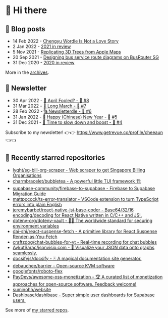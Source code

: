 # 👋 Hi there

## 📝 Blog posts

<!-- feed start -->
- 14 Feb 2022 - [Chengyu Wordle Is Not a Love Story](https://cheeaun.com/blog/2022/02/chengyu-wordle-is-not-a-love-story/)
- 2 Jan 2022 - [2021 in review](https://cheeaun.com/blog/2022/01/2021-in-review/)
- 5 Nov 2021 - [Replicating 3D Trees from Apple Maps](https://cheeaun.com/blog/2021/11/replicating-3d-trees-apple-maps/)
- 20 Sep 2021 - [Designing bus service route diagrams on BusRouter SG](https://cheeaun.com/blog/2021/09/bus-service-route-diagrams-busrouter-sg/)
- 31 Dec 2020 - [2020 in review](https://cheeaun.com/blog/2020/12/2020-in-review/)
<!-- feed end -->

More in the [archives](https://cheeaun.com/blog/archives/).

## 📰 Newsletter

<!-- newsletter start -->
- 30 Apr 2022 - [🤔 April Fooled? - 🥫 #8](https://www.getrevue.co/profile/cheeaun/issues/april-fooled-8-1112032)
- 31 Mar 2022 - [🚶 Long March - 🥫 #7](https://www.getrevue.co/profile/cheeaun/issues/long-march-7-1061697)
- 28 Feb 2022 - [🔠 Newsletterdle - 🥫 #6](https://www.getrevue.co/profile/cheeaun/issues/newsletterdle-6-1014288)
- 31 Jan 2022 - [🧧 Happy (Chinese) New Year - 🥫 #5](https://www.getrevue.co/profile/cheeaun/issues/happy-chinese-new-year-5-963222)
- 31 Dec 2021 - [🥃 Time to slow down and boost - 🥫 #4](https://www.getrevue.co/profile/cheeaun/issues/time-to-slow-down-and-boost-4-906334)
<!-- newsletter end -->

Subscribe to my newsletter! 👉👉 https://www.getrevue.co/profile/cheeaun 👈👈

## 🌟 Recently starred repositories

<!-- starred repos start -->
- [lyqht/sg-bill-org-scraper - Web scraper to get Singapore Billing Organisations](https://github.com/lyqht/sg-bill-org-scraper)
- [charmbracelet/bubbletea - A powerful little TUI framework 🏗](https://github.com/charmbracelet/bubbletea)
- [supabase-community/firebase-to-supabase - Firebase to Supabase Migration Guide](https://github.com/supabase-community/firebase-to-supabase)
- [mattpocock/ts-error-translator - VSCode extension to turn TypeScript errors into plain English](https://github.com/mattpocock/ts-error-translator)
- [jeremybarbet/react-native-jsi-base-coder - Base64/32/16 encoding/decoding for React Native written in C/C++ and JSI.](https://github.com/jeremybarbet/react-native-jsi-base-coder)
- [dotenv-org/dotenv-vault - 🔐💛 The worldwide standard for securing environment variables](https://github.com/dotenv-org/dotenv-vault)
- [dai-shi/react-suspense-fetch - A primitive library for React Suspense Render-as-You-Fetch](https://github.com/dai-shi/react-suspense-fetch)
- [craftzdog/chat-bubbles-for-yt - Real-time recording for chat bubbles ](https://github.com/craftzdog/chat-bubbles-for-yt)
- [AykutSarac/jsonvisio.com - 🧩 Visualize your JSON data onto graphs seamlessly.](https://github.com/AykutSarac/jsonvisio.com)
- [docsifyjs/docsify - 🃏 A magical documentation site generator.](https://github.com/docsifyjs/docsify)
- [debauchee/barrier - Open-source KVM software](https://github.com/debauchee/barrier)
- [googlefonts/roboto-flex](https://github.com/googlefonts/roboto-flex)
- [PayDevs/awesome-oss-monetization - 🏆 A curated list of monetization approaches for open-source software. Feedback welcome!](https://github.com/PayDevs/awesome-oss-monetization)
- [suminohh/website](https://github.com/suminohh/website)
- [Dashibase/dashibase - Super simple user dashboards for Supabase users.](https://github.com/Dashibase/dashibase)
<!-- starred repos end -->

See more of [my starred repos](https://github.com/stars/cheeaun/).